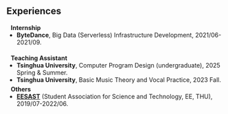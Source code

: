 ## Experiences

<h4 style="margin:0 10px 0;">Internship</h4>

<ul style="margin:0 0 20px;">
  <li><autocolor><strong>ByteDance</strong>, Big Data (Serverless) Infrastructure Development, 2021/06-2021/09.</autocolor></li>
</ul>

<h4 style="margin:0 10px 0;">Teaching Assistant</h4>

<ul style="margin:0 0 5px;">
  <li><autocolor><strong>Tsinghua University</strong>, Computer Program Design (undergraduate), 2025 Spring & Summer.</autocolor></li>
  <li><autocolor><strong>Tsinghua University</strong>, Basic Music Theory and Vocal Practice, 2023 Fall.</autocolor></li>
</ul>

<h4 style="margin:0 10px 0;">Others</h4>

<ul style="margin:0 0 5px;">
  <li><autocolor><a href="https://eesast.com"><strong>EESAST</strong></a> (Student Association for Science and Technology, EE, THU), 2019/07-2022/06.</autocolor></li>
</ul>